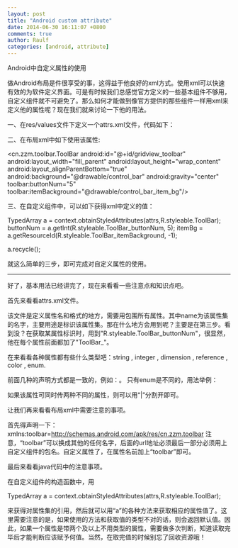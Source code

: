 ```yaml
---
layout: post
title: "Android custom attribute"
date: 2014-06-30 16:11:07 +0800
comments: true
author: Raulf
categories: [android, attribute]
---
```

Android中自定义属性的使用

做Android布局是件很享受的事，这得益于他良好的xml方式。使用xml可以快速有效的为软件定义界面。可是有时候我们总感觉官方定义的一些基本组件不够用，自定义组件就不可避免了。那么如何才能做到像官方提供的那些组件一样用xml来定义他的属性呢？现在我们就来讨论一下他的用法。

一、在res/values文件下定义一个attrs.xml文件，代码如下：

<?xml version="1.0" encoding="utf-8"?> 
<resources> 
    <declare-styleable name="ToolBar"> 
        <attr name="buttonNum" format="integer"/> 
        <attr name="itemBackground" format="reference|color"/> 
    </declare-styleable> 
</resources>

二、在布局xml中如下使用该属性:

<?xml version="1.0" encoding="utf-8"?> 
<RelativeLayout xmlns:android="http://schemas.android.com/apk/res/android" 
    xmlns:toolbar="http://schemas.android.com/apk/res/cn.zzm.toolbar" 
    android:orientation="vertical" 
    android:layout_width="fill_parent" 
    android:layout_height="fill_parent" 
    > 
    <cn.zzm.toolbar.ToolBar android:id="@+id/gridview_toolbar" 
        android:layout_width="fill_parent" 
        android:layout_height="wrap_content" 
        android:layout_alignParentBottom="true" 
        android:background="@drawable/control_bar" 
        android:gravity="center" 
        toolbar:buttonNum="5" 
        toolbar:itemBackground="@drawable/control_bar_item_bg"/> 
</RelativeLayout>

三、在自定义组件中，可以如下获得xml中定义的值：

TypedArray a = context.obtainStyledAttributes(attrs,R.styleable.ToolBar); 
buttonNum = a.getInt(R.styleable.ToolBar_buttonNum, 5); 
itemBg = a.getResourceId(R.styleable.ToolBar_itemBackground, -1);

a.recycle();

就这么简单的三步，即可完成对自定义属性的使用。

*********************************************************************

好了，基本用法已经讲完了，现在来看看一些注意点和知识点吧。

首先来看看attrs.xml文件。

该文件是定义属性名和格式的地方，需要用<declare-styleable name="ToolBar"></declare-styleable>包围所有属性。其中name为该属性集的名字，主要用途是标识该属性集。那在什么地方会用到呢？主要是在第三步。看到没？在获取某属性标识时，用到"R.styleable.ToolBar_buttonNum"，很显然，他在每个属性前面都加了"ToolBar_"。

在来看看各种属性都有些什么类型吧：string , integer , dimension , reference , color , enum.

前面几种的声明方式都是一致的，例如：<attr name="buttonNum" format="integer"/>。 
只有enum是不同的，用法举例：

<attr name="testEnum"> 
    <enum name="fill_parent" value="-1"/> 
    <enum name="wrap_content" value="-2"/> 
</attr>

如果该属性可同时传两种不同的属性，则可以用“|”分割开即可。

让我们再来看看布局xml中需要注意的事项。

首先得声明一下：xmlns:toolbar=http://schemas.android.com/apk/res/cn.zzm.toolbar 
注意，“toolbar”可以换成其他的任何名字，后面的url地址必须最后一部分必须用上自定义组件的包名。自定义属性了，在属性名前加上“toolbar”即可。

 

最后来看看java代码中的注意事项。

在自定义组件的构造函数中，用

TypedArray a = context.obtainStyledAttributes(attrs,R.styleable.ToolBar);

来获得对属性集的引用，然后就可以用“a”的各种方法来获取相应的属性值了。这里需要注意的是，如果使用的方法和获取值的类型不对的话，则会返回默认值。因此，如果一个属性是带两个及以上不用类型的属性，需要做多次判断，知道读取完毕后才能判断应该赋予何值。当然，在取完值的时候别忘了回收资源哦！
